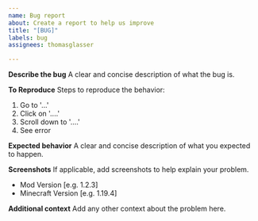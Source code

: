 ```yaml
---
name: Bug report
about: Create a report to help us improve
title: "[BUG]"
labels: bug
assignees: thomasglasser

---
```


**Describe the bug**
A clear and concise description of what the bug is.

**To Reproduce**
Steps to reproduce the behavior:
1. Go to '...'
2. Click on '....'
3. Scroll down to '....'
4. See error

**Expected behavior**
A clear and concise description of what you expected to happen.

**Screenshots**
If applicable, add screenshots to help explain your problem.

 - Mod Version [e.g. 1.2.3]
 - Minecraft Version [e.g. 1.19.4]

**Additional context**
Add any other context about the problem here.
